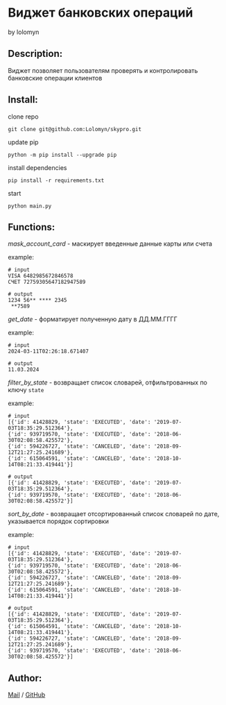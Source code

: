 # Виджет банковских операций 
by lolomyn

## Description:

Виджет позволяет пользователям проверять и контролировать банковские операции клиентов

## Install:

clone repo
```
git clone git@github.com:Lolomyn/skypro.git
```

update pip
```
python -m pip install --upgrade pip
```

install dependencies
```
pip install -r requirements.txt
```

start
```
python main.py
```
## Functions:

*mask_account_card* -
маскирует введенные данные карты или счета

example:
```
# input
VISA 6482985672846578
СЧЕТ 72759305647182947589

# output
1234 56** **** 2345
 **7589
```

*get_date* - 
форматирует полученную дату в ДД.ММ.ГГГГ

example:
```
# input
2024-03-11T02:26:18.671407

# output
11.03.2024
```

*filter_by_state* - 
возвращает список словарей, отфильтрованных по ключу `state`

example:
```
# input
[{'id': 41428829, 'state': 'EXECUTED', 'date': '2019-07-03T18:35:29.512364'}, 
{'id': 939719570, 'state': 'EXECUTED', 'date': '2018-06-30T02:08:58.425572'}, 
{'id': 594226727, 'state': 'CANCELED', 'date': '2018-09-12T21:27:25.241689'}, 
{'id': 615064591, 'state': 'CANCELED', 'date': '2018-10-14T08:21:33.419441'}]

# output
[{'id': 41428829, 'state': 'EXECUTED', 'date': '2019-07-03T18:35:29.512364'}, 
{'id': 939719570, 'state': 'EXECUTED', 'date': '2018-06-30T02:08:58.425572'}]
```

*sort_by_date* - 
возвращает отсортированный список словарей по дате, указывается порядок сортировки

example:
```
# input
[{'id': 41428829, 'state': 'EXECUTED', 'date': '2019-07-03T18:35:29.512364'}, 
{'id': 939719570, 'state': 'EXECUTED', 'date': '2018-06-30T02:08:58.425572'}, 
{'id': 594226727, 'state': 'CANCELED', 'date': '2018-09-12T21:27:25.241689'}, 
{'id': 615064591, 'state': 'CANCELED', 'date': '2018-10-14T08:21:33.419441'}]

# output
[{'id': 41428829, 'state': 'EXECUTED', 'date': '2019-07-03T18:35:29.512364'}, 
{'id': 615064591, 'state': 'CANCELED', 'date': '2018-10-14T08:21:33.419441'}, 
{'id': 594226727, 'state': 'CANCELED', 'date': '2018-09-12T21:27:25.241689'}, 
{'id': 939719570, 'state': 'EXECUTED', 'date': '2018-06-30T02:08:58.425572'}]

```

## Author:
[Mail](vismanmark@yandex.ru) /
[GitHub](https://github.com/Lolomyn)
